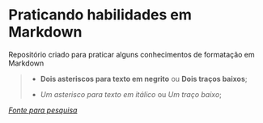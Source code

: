 # Praticando habilidades em Markdown
 Repositório criado para praticar alguns conhecimentos de formatação em Markdown

> - **Dois asteriscos para texto em negrito** ou __Dois traços baixos__;
> 
> - *Um asterisco para texto em itálico* ou _Um traço baixo_;

*[Fonte para pesquisa](https://www.markdownguide.org/basic-syntax/)*
